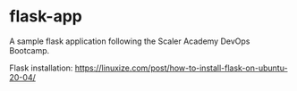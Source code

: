 # flask-app
A sample flask application following the Scaler Academy DevOps Bootcamp.

Flask installation:
https://linuxize.com/post/how-to-install-flask-on-ubuntu-20-04/
